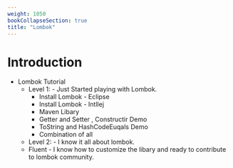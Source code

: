 ```yaml
---
weight: 1050
bookCollapseSection: true
title: "Lombok"
---
```


# Introduction


- Lombok Tutorial 
    - Level 1:  - Just Started playing with Lombok.
        - Install Lombok - Eclipse 
        - Install Lombok - Intllej
        - Maven Libary
        - Getter and Setter , Constructir Demo
        - ToString and HashCodeEuqals Demo
        - Combination of all
    - Level 2:  - I know it all about lombok.
    - Fluent - I know how to customize the libary and ready to contribute to lombok community.

